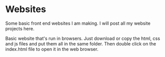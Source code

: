 # Websites
Some basic front end websites I am making. I will post all my website projects here.

Basic website that's run in browsers. Just download or copy the html, css and js files and put them all in the same folder. Then double click on the index.html file to open it in the web browser.
